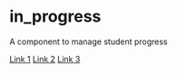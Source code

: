 # in_progress

A component to manage student progress

<section>
    <a href="#link1">Link 1</a>
    <a href="#link2">Link 2</a>
    <a href="#link3">Link 3</a>
</section>